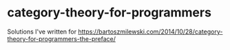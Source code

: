 # category-theory-for-programmers
Solutions I've written for https://bartoszmilewski.com/2014/10/28/category-theory-for-programmers-the-preface/
